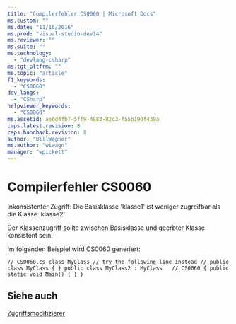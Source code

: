 ```yaml
---
title: "Compilerfehler CS0060 | Microsoft Docs"
ms.custom: ""
ms.date: "11/16/2016"
ms.prod: "visual-studio-dev14"
ms.reviewer: ""
ms.suite: ""
ms.technology: 
  - "devlang-csharp"
ms.tgt_pltfrm: ""
ms.topic: "article"
f1_keywords: 
  - "CS0060"
dev_langs: 
  - "CSharp"
helpviewer_keywords: 
  - "CS0060"
ms.assetid: ae6d4fb7-5ff9-4883-82c3-f55b190f439a
caps.latest.revision: 8
caps.handback.revision: 8
author: "BillWagner"
ms.author: "wiwagn"
manager: "wpickett"
---
```

# Compilerfehler CS0060
Inkonsistenter Zugriff: Die Basisklasse 'klasse1' ist weniger zugreifbar als die Klasse 'klasse2'  
  
 Der Klassenzugriff sollte zwischen Basisklasse und geerbter Klasse konsistent sein.  
  
 Im folgenden Beispiel wird CS0060 generiert:  
  
```  
// CS0060.cs class MyClass // try the following line instead // public class MyClass { } public class MyClass2 : MyClass   // CS0060 { public static void Main() { } }  
```  
  
## Siehe auch  
 [Zugriffsmodifizierer](../../csharp/programming-guide/classes-and-structs/access-modifiers.md)